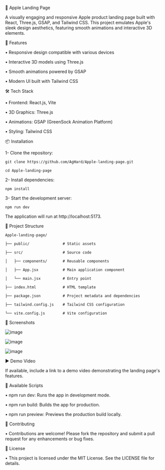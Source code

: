 🍎 Apple Landing Page

A visually engaging and responsive Apple product landing page built with React, Three.js, GSAP, and Tailwind CSS. This project emulates Apple's sleek design aesthetics, featuring smooth animations and interactive 3D elements.

🚀 Features

• Responsive design compatible with various devices

• Interactive 3D models using Three.js

• Smooth animations powered by GSAP

• Modern UI built with Tailwind CSS

🛠️ Tech Stack

• Frontend: React.js, Vite

• 3D Graphics: Three.js

• Animations: GSAP (GreenSock Animation Platform)

• Styling: Tailwind CSS


📦 Installation

1- Clone the repository:

    git clone https://github.com/AgHard/Apple-landing-page.git

    cd Apple-landing-page

2- Install dependencies:

    npm install

3- Start the development server:

    npm run dev

The application will run at http://localhost:5173.

📁 Project Structure

    Apple-landing-page/

    ├── public/               # Static assets

    ├── src/                  # Source code

    │   ├── components/       # Reusable components

    │   ├── App.jsx           # Main application component

    │   └── main.jsx          # Entry point

    ├── index.html            # HTML template

    ├── package.json          # Project metadata and dependencies

    ├── tailwind.config.js    # Tailwind CSS configuration

    └── vite.config.js        # Vite configuration

📸 Screenshots

![image](https://github.com/user-attachments/assets/1506f611-e407-418c-b7a9-aa93d19e75ad)

![image](https://github.com/user-attachments/assets/49848af2-49a1-458a-b940-13404684eecc)

![image](https://github.com/user-attachments/assets/94f0afe1-b498-4454-a5c4-b8880956d2e5)


▶️ Demo Video

If available, include a link to a demo video demonstrating the landing page's features.

🧪 Available Scripts

• npm run dev: Runs the app in development mode.

• npm run build: Builds the app for production.

• npm run preview: Previews the production build locally.

🤝 Contributing

• Contributions are welcome! Please fork the repository and submit a pull request for any enhancements or bug fixes.

📄 License

• This project is licensed under the MIT License. See the LICENSE file for details.
